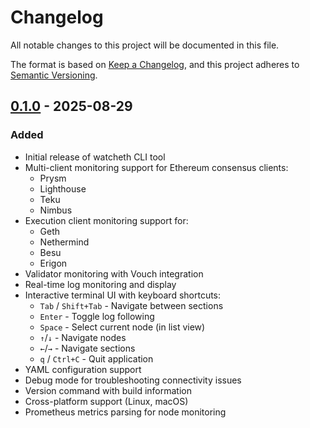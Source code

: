# Changelog

All notable changes to this project will be documented in this file.

The format is based on [Keep a Changelog](https://keepachangelog.com/en/1.0.0/),
and this project adheres to [Semantic Versioning](https://semver.org/spec/v2.0.0.html).

## [0.1.0] - 2025-08-29

### Added

- Initial release of watcheth CLI tool
- Multi-client monitoring support for Ethereum consensus clients:
  - Prysm
  - Lighthouse
  - Teku
  - Nimbus
- Execution client monitoring support for:
  - Geth
  - Nethermind
  - Besu
  - Erigon
- Validator monitoring with Vouch integration
- Real-time log monitoring and display
- Interactive terminal UI with keyboard shortcuts:
  - `Tab` / `Shift+Tab` - Navigate between sections
  - `Enter` - Toggle log following
  - `Space` - Select current node (in list view)
  - `↑`/`↓` - Navigate nodes
  - `←`/`→` - Navigate sections
  - `q` / `Ctrl+C` - Quit application
- YAML configuration support
- Debug mode for troubleshooting connectivity issues
- Version command with build information
- Cross-platform support (Linux, macOS)
- Prometheus metrics parsing for node monitoring

[0.1.0]: https://github.com/watcheth/watcheth/releases/tag/v0.1.0
